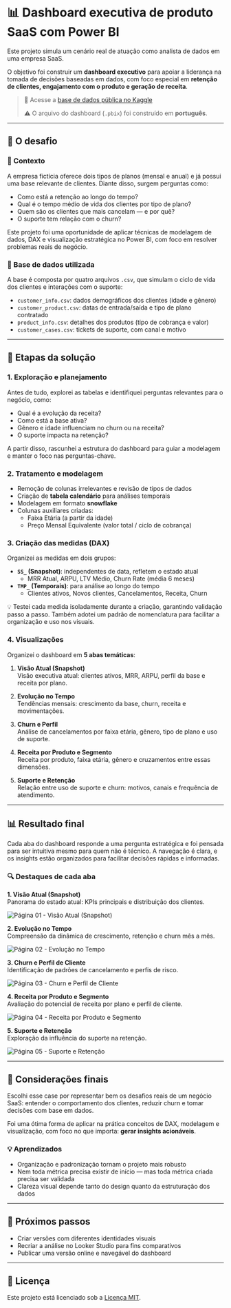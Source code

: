 # 📊 Dashboard executiva de produto SaaS com Power BI

Este projeto simula um cenário real de atuação como analista de dados em uma empresa SaaS. 

O objetivo foi construir um **dashboard executivo** para apoiar a liderança na tomada de decisões baseadas em dados, com foco especial em **retenção de clientes, engajamento com o produto e geração de receita**.

> 🔗 Acesse a [base de dados pública no Kaggle](https://www.kaggle.com/datasets/gsagar12/dspp1)
> 
> ⚠️ O arquivo do dashboard (`.pbix`) foi construído em **português**.

---

## 📌 O desafio

### 🧭 Contexto

A empresa fictícia oferece dois tipos de planos (mensal e anual) e já possui uma base relevante de clientes. Diante disso, surgem perguntas como:

- Como está a retenção ao longo do tempo?
- Qual é o tempo médio de vida dos clientes por tipo de plano?
- Quem são os clientes que mais cancelam — e por quê?
- O suporte tem relação com o churn?

Este projeto foi uma oportunidade de aplicar técnicas de modelagem de dados, DAX e visualização estratégica no Power BI, com foco em resolver problemas reais de negócio.

### 📂 Base de dados utilizada

A base é composta por quatro arquivos `.csv`, que simulam o ciclo de vida dos clientes e interações com o suporte:

- `customer_info.csv`: dados demográficos dos clientes (idade e gênero)
- `customer_product.csv`: datas de entrada/saída e tipo de plano contratado
- `product_info.csv`: detalhes dos produtos (tipo de cobrança e valor)
- `customer_cases.csv`: tickets de suporte, com canal e motivo

---

## 👣 Etapas da solução

### 1. Exploração e planejamento

Antes de tudo, explorei as tabelas e identifiquei perguntas relevantes para o negócio, como:

- Qual é a evolução da receita?
- Como está a base ativa?
- Gênero e idade influenciam no churn ou na receita?
- O suporte impacta na retenção?

A partir disso, rascunhei a estrutura do dashboard para guiar a modelagem e manter o foco nas perguntas-chave.

### 2. Tratamento e modelagem

- Remoção de colunas irrelevantes e revisão de tipos de dados
- Criação de **tabela calendário** para análises temporais
- Modelagem em formato **snowflake**
- Colunas auxiliares criadas:
  - Faixa Etária (a partir da idade)
  - Preço Mensal Equivalente (valor total / ciclo de cobrança)

### 3. Criação das medidas (DAX)

Organizei as medidas em dois grupos:

- **`SS_` (Snapshot)**: independentes de data, refletem o estado atual
  - MRR Atual, ARPU, LTV Médio, Churn Rate (média 6 meses)
- **`TMP_` (Temporais)**: para análise ao longo do tempo
  - Clientes ativos, Novos clientes, Cancelamentos, Receita, Churn

💡 Testei cada medida isoladamente durante a criação, garantindo validação passo a passo. Também adotei um padrão de nomenclatura para facilitar a organização e uso nos visuais.

### 4. Visualizações

Organizei o dashboard em **5 abas temáticas**:

1. **Visão Atual (Snapshot)**  
   Visão executiva atual: clientes ativos, MRR, ARPU, perfil da base e receita por plano.

3. **Evolução no Tempo**  
   Tendências mensais: crescimento da base, churn, receita e movimentações.

4. **Churn e Perfil**  
   Análise de cancelamentos por faixa etária, gênero, tipo de plano e uso de suporte.

6. **Receita por Produto e Segmento**  
   Receita por produto, faixa etária, gênero e cruzamentos entre essas dimensões.

8. **Suporte e Retenção**  
   Relação entre uso de suporte e churn: motivos, canais e frequência de atendimento.

---

## 📊 Resultado final

Cada aba do dashboard responde a uma pergunta estratégica e foi pensada para ser intuitiva mesmo para quem não é técnico. A navegação é clara, e os insights estão organizados para facilitar decisões rápidas e informadas.

### 🔍 Destaques de cada aba

**1. Visão Atual (Snapshot)**  
Panorama do estado atual: KPIs principais e distribuição dos clientes.

  ![Página 01 - Visão Atual (Snapshot)](./images/saas-dashboard-powerbi-page-01.png)

**2. Evolução no Tempo**  
Compreensão da dinâmica de crescimento, retenção e churn mês a mês.

  ![Página 02 - Evolução no Tempo](./images/saas-dashboard-powerbi-page-02.png)

**3. Churn e Perfil de Cliente**  
Identificação de padrões de cancelamento e perfis de risco.

  ![Página 03 - Churn e Perfil de Cliente](./images/saas-dashboard-powerbi-page-03.png)

**4. Receita por Produto e Segmento**  
Avaliação do potencial de receita por plano e perfil de cliente.

   ![Página 04 - Receita por Produto e Segmento](./images/saas-dashboard-powerbi-page-04.png)  

**5. Suporte e Retenção**  
Exploração da influência do suporte na retenção.

  ![Página 05 - Suporte e Retenção](./images/saas-dashboard-powerbi-page-05.png)

---

## 💬 Considerações finais

Escolhi esse case por representar bem os desafios reais de um negócio SaaS: entender o comportamento dos clientes, reduzir churn e tomar decisões com base em dados.

Foi uma ótima forma de aplicar na prática conceitos de DAX, modelagem e visualização, com foco no que importa: **gerar insights acionáveis**.

### 💡 Aprendizados

- Organização e padronização tornam o projeto mais robusto
- Nem toda métrica precisa existir de início — mas toda métrica criada precisa ser validada
- Clareza visual depende tanto do design quanto da estruturação dos dados

---

## 🔄 Próximos passos

- Criar versões com diferentes identidades visuais
- Recriar a análise no Looker Studio para fins comparativos
- Publicar uma versão online e navegável do dashboard

---

## 📝 Licença

Este projeto está licenciado sob a [Licença MIT](./LICENSE).
